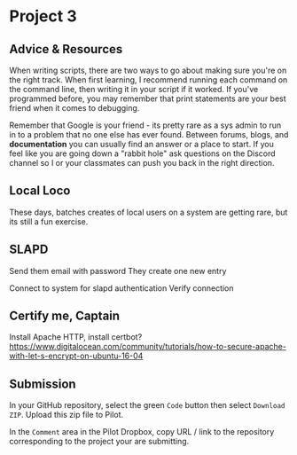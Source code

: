 # Project 3


## Advice & Resources

When writing scripts, there are two ways to go about making sure you're on the right track.  When first learning, I recommend running each command on the command line, then writing it in your script if it worked.  If you've programmed before, you may remember that print statements are your best friend when it comes to debugging.

Remember that Google is your friend - its pretty rare as a sys admin to run in to a problem that no one else has ever found.  Between forums, blogs, and **documentation** you can usually find an answer or a place to start.  If you feel like you are going down a "rabbit hole" ask questions on the Discord channel so I or your classmates can push you back in the right direction.


## Local Loco

These days, batches creates of local users on a system are getting rare, but its still a fun exercise.

## SLAPD

Send them email with password
They create one new entry

Connect to system for slapd authentication
Verify connection

## Certify me, Captain

Install Apache HTTP, install certbot?  https://www.digitalocean.com/community/tutorials/how-to-secure-apache-with-let-s-encrypt-on-ubuntu-16-04

## Submission

In your GitHub repository, select the green `Code` button then select `Download ZIP`. Upload this zip file to Pilot.

In the `Comment` area in the Pilot Dropbox, copy URL / link to the repository corresponding to the project your are submitting.

